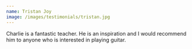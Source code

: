```yaml
---
name: Tristan Joy
image: /images/testimonials/tristan.jpg
---
```


Charlie is a fantastic teacher. He is an inspiration and I would recommend him to anyone who is interested in playing guitar.